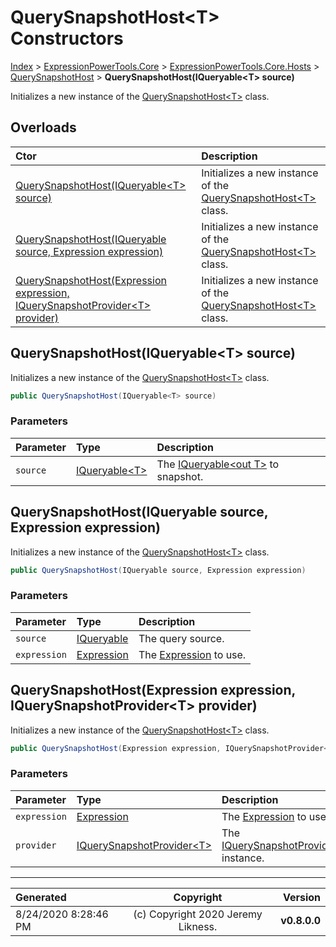 ﻿# QuerySnapshotHost&lt;T> Constructors

[Index](../index.md) > [ExpressionPowerTools.Core](ExpressionPowerTools.Core.a.md) > [ExpressionPowerTools.Core.Hosts](ExpressionPowerTools.Core.Hosts.n.md) > [QuerySnapshotHost<T>](ExpressionPowerTools.Core.Hosts.QuerySnapshotHost`1.cs.md) > **QuerySnapshotHost(IQueryable&lt;T> source)**

Initializes a new instance of the [QuerySnapshotHost&lt;T>](ExpressionPowerTools.Core.Hosts.QuerySnapshotHost`1.cs.md) class.

## Overloads

| Ctor | Description |
| :-- | :-- |
| [QuerySnapshotHost(IQueryable&lt;T> source)](#querysnapshothostiqueryablet-source) | Initializes a new instance of the [QuerySnapshotHost&lt;T>](ExpressionPowerTools.Core.Hosts.QuerySnapshotHost`1.cs.md) class. |
| [QuerySnapshotHost(IQueryable source, Expression expression)](#querysnapshothostiqueryable-source-expression-expression) | Initializes a new instance of the [QuerySnapshotHost&lt;T>](ExpressionPowerTools.Core.Hosts.QuerySnapshotHost`1.cs.md) class. |
| [QuerySnapshotHost(Expression expression, IQuerySnapshotProvider&lt;T> provider)](#querysnapshothostexpression-expression-iquerysnapshotprovidert-provider) | Initializes a new instance of the [QuerySnapshotHost&lt;T>](ExpressionPowerTools.Core.Hosts.QuerySnapshotHost`1.cs.md) class. |

## QuerySnapshotHost(IQueryable&lt;T> source)

Initializes a new instance of the [QuerySnapshotHost&lt;T>](ExpressionPowerTools.Core.Hosts.QuerySnapshotHost`1.cs.md) class.

```csharp
public QuerySnapshotHost(IQueryable<T> source)
```

### Parameters

| Parameter | Type | Description |
| :-- | :-- | :-- |
| `source` | [IQueryable&lt;T>](https://docs.microsoft.com/dotnet/api/system.linq.iqueryable-1) | The [IQueryable&lt;out T>](https://docs.microsoft.com/dotnet/api/system.linq.iqueryable-1) to snapshot. |



## QuerySnapshotHost(IQueryable source, Expression expression)

Initializes a new instance of the [QuerySnapshotHost&lt;T>](ExpressionPowerTools.Core.Hosts.QuerySnapshotHost`1.cs.md) class.

```csharp
public QuerySnapshotHost(IQueryable source, Expression expression)
```

### Parameters

| Parameter | Type | Description |
| :-- | :-- | :-- |
| `source` | [IQueryable](https://docs.microsoft.com/dotnet/api/system.linq.iqueryable) | The query source. |
| `expression` | [Expression](https://docs.microsoft.com/dotnet/api/system.linq.expressions.expression) | The [Expression](https://docs.microsoft.com/dotnet/api/system.linq.expressions.expression) to use. |



## QuerySnapshotHost(Expression expression, IQuerySnapshotProvider&lt;T> provider)

Initializes a new instance of the [QuerySnapshotHost&lt;T>](ExpressionPowerTools.Core.Hosts.QuerySnapshotHost`1.cs.md) class.

```csharp
public QuerySnapshotHost(Expression expression, IQuerySnapshotProvider<T> provider)
```

### Parameters

| Parameter | Type | Description |
| :-- | :-- | :-- |
| `expression` | [Expression](https://docs.microsoft.com/dotnet/api/system.linq.expressions.expression) | The [Expression](https://docs.microsoft.com/dotnet/api/system.linq.expressions.expression) to use. |
| `provider` | [IQuerySnapshotProvider&lt;T>](ExpressionPowerTools.Core.Signatures.IQuerySnapshotProvider`1.i.md) | The [IQuerySnapshotProvider&lt;T>](ExpressionPowerTools.Core.Signatures.IQuerySnapshotProvider`1.i.md) instance. |



---

| Generated | Copyright | Version |
| :-- | :-: | --: |
| 8/24/2020 8:28:46 PM | (c) Copyright 2020 Jeremy Likness. | **v0.8.0.0** |
